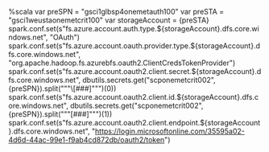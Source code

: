 %scala
var preSPN =  "gsci1glbsp4onemetauth100" 
var preSTA = "gsci1weustaonemetcrit100"
var storageAccount = {preSTA}
spark.conf.set(s"fs.azure.account.auth.type.${storageAccount}.dfs.core.windows.net", "OAuth")
spark.conf.set(s"fs.azure.account.oauth.provider.type.${storageAccount}.dfs.core.windows.net", "org.apache.hadoop.fs.azurebfs.oauth2.ClientCredsTokenProvider")
spark.conf.set(s"fs.azure.account.oauth2.client.secret.${storageAccount}.dfs.core.windows.net", dbutils.secrets.get("scponemetcrit002", {preSPN}).split("""\[###]""")(0))
spark.conf.set(s"fs.azure.account.oauth2.client.id.${storageAccount}.dfs.core.windows.net", dbutils.secrets.get("scponemetcrit002", {preSPN}).split("""\[###]""")(1))
spark.conf.set(s"fs.azure.account.oauth2.client.endpoint.${storageAccount}.dfs.core.windows.net", "https://login.microsoftonline.com/35595a02-4d6d-44ac-99e1-f9ab4cd872db/oauth2/token")
